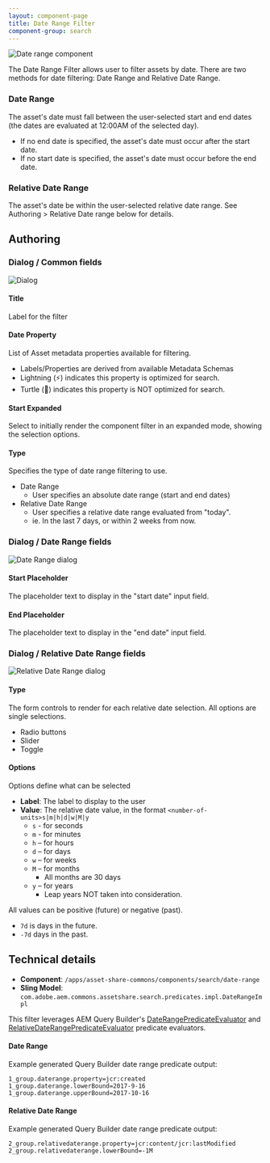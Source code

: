 ```yaml
---
layout: component-page
title: Date Range Filter
component-group: search
---
```


![Date range component](./images/main.png)

The Date Range Filter allows user to filter assets by date. There are two methods for date filtering: Date Range and Relative Date Range.

### Date Range

The asset's date must fall between the user-selected start and end dates (the dates are evaluated at 12:00AM of the selected day).

* If no end date is specified, the asset's date must occur after the start date.
* If no start date is specified, the asset's date must occur before the end date.

### Relative Date Range 

The asset's date be within the user-selected relative date range. See Authoring > Relative Date range below for details.

## Authoring

### Dialog / Common fields

![Dialog](./images/dialog.png)

#### Title

Label for the filter

#### Date Property

List of Asset metadata properties available for filtering.

* Labels/Properties are derived from available Metadata Schemas
* Lightning (⚡) indicates this property is optimized for search.
* Turtle (🐢) indicates this property is NOT optimized for search.

#### Start Expanded

Select to initially render the component filter in an expanded mode, showing the selection options.

#### Type

Specifies the type of date range filtering to use.

* Date Range
    * User specifies an absolute date range (start and end dates)
* Relative Date Range
    * User specifies a relative date range evaluated from "today".
    * ie. In the last 7 days, or within 2 weeks from now.

### Dialog / Date Range fields 

![Date Range dialog](./images/dialog-date-range.png)

#### Start Placeholder 
The placeholder text to display in the "start date" input field. 

#### End Placeholder
The placeholder text to display in the "end date" input field. 

### Dialog / Relative Date Range fields

![Relative Date Range dialog](./images/dialog-relative-date-range.png)

#### Type

The form controls to render for each relative date selection. All options are single selections.

* Radio buttons
* Slider
* Toggle
	        
#### Options

Options define what can be selected 	

* **Label**: The label to display to the user
* **Value**: The relative date value, in the format `<number-of-units>s|m|h|d|w|M|y`
    * `s` - for seconds
    * `m` - for minutes
    * `h` – for hours
    * `d` – for days
    * `w` – for weeks
    * `M` – for months
	    * All months are 30 days
	* `y` – for years
	    * Leap years NOT taken into consideration.
	    
All values can be positive (future) or negative (past).

* `7d` is days in the future.
* `-7d` days in the past.

## Technical details

* **Component**: `/apps/asset-share-commons/components/search/date-range`
* **Sling Model**: `com.adobe.aem.commons.assetshare.search.predicates.impl.DateRangeImpl`

This filter leverages AEM Query Builder's [DateRangePredicateEvaluator](https://docs.adobe.com/content/docs/en/aem/6-3/develop/ref/javadoc/com/day/cq/search/eval/DateRangePredicateEvaluator.html) and
[RelativeDateRangePredicateEvaluator](https://docs.adobe.com/content/docs/en/aem/6-3/develop/ref/javadoc/com/day/cq/search/eval/RelativeDateRangePredicateEvaluator.html) predicate evaluators. 


#### Date Range

Example generated Query Builder date range predicate output: 

```
1_group.daterange.property=jcr:created
1_group.daterange.lowerBound=2017-9-16
1_group.daterange.upperBound=2017-10-16
```      

#### Relative Date Range

Example generated Query Builder date range predicate output: 

```
2_group.relativedaterange.property=jcr:content/jcr:lastModified
2_group.relativedaterange.lowerBound=-1M
```